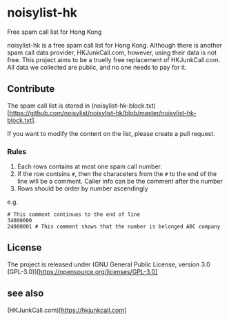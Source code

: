 # noisylist-hk
Free spam call list for Hong Kong

noisylist-hk is a free spam call list for Hong Kong. Although there is another spam call data provider, HKJunkCall.com, however, using their data is not free. This project aims to be a truelly free replacement of HKJunkCall.com. All data we collected are public, and no one needs to pay for it.

## Contribute
The spam call list is stored in (noisylist-hk-block.txt)[https://github.com/noisylist/noisylist-hk/blob/master/noisylist-hk-block.txt].

If you want to modify the content on the list, please create a pull request. 

### Rules
1. Each rows contains at most one spam call number.
2. If the row contsins `#`, then the characeters from the `#` to the end of the line will be a comment. Caller info can be the comment after the number
3. Rows should be order by number ascendingly

e.g.
```
# This comment continues to the end of line
34000000
24000001 # This comment shows that the number is belonged ABC company
```

## License
The project is released under (GNU General Public License, version 3.0 (GPL-3.0))[https://opensource.org/licenses/GPL-3.0]

## see also
(HKJunkCall.com)[https://hkjunkcall.com]
